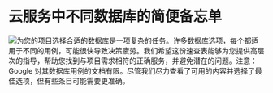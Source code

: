 # 云服务中不同数据库的简便备忘单

![](../images/cloud-dbs2.png)为您的项目选择合适的数据库是一项复杂的任务。许多数据库选项，每个都适用于不同的用例，可能很快导致决策疲劳。我们希望这份速查表能够为您提供高层次的指导，帮助您找到与项目需求相符的正确服务，并避免潜在的问题。注意：Google 对其数据库用例的文档有限。尽管我们尽力查看了可用的内容并选择了最佳选项，但有些条目可能需要更准确。